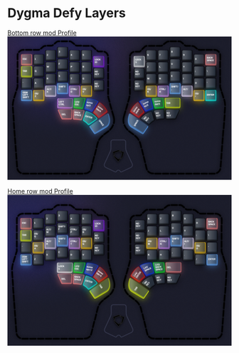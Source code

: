# Dygma Defy Layers

[Bottom row mod Profile ![base colemak-dh layer](profiles/bottom-row/layer-1.png)](profiles/bottom-row/readme.md)

[Home row mod Profile ![base colemak-dh layer](profiles/home-row/layer-1.png)](profiles/home-row/readme.md)
